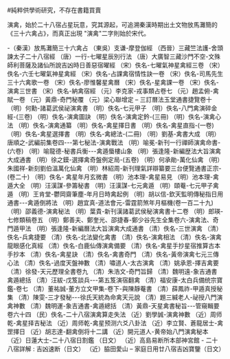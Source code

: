 #純粹供學術研究，不存在書籍買賣

演禽，始於二十八宿占星玩意，究其源起，可追溯秦漢時期出土文物放馬灘簡的《三十六禽占》，而真正出現 "演禽"二字則始於宋代。

-（秦漢）放馬灘簡三十六禽占
（東吳）支谦-摩登伽經
（西晉）三藏竺法護-舍頭諫太子二十八宿經
（唐）一行-七曜星辰別行法
（唐）大廣智三藏沙門不空-文殊師利菩薩及諸仙所說吉凶時日善惡宿曜經
（宋）佚名-七曜氣神星禽經三卷
（宋）佚名-六壬七曜氣神星禽經
（宋）佚名-占課禽宿情性訣一卷
（宋）佚名-司馬先生三十六禽歌一卷
（宋）佚名-廖惟馨星禽曆
（宋）佚名-星禽課一卷
（宋）佚名-演禽三世書
（宋）佚名-納禽宿經
（元）李克家-戎事類占卷七
（元）趙孟俯-禽賦一卷
（元）黃鼎-奇門秘覆
（元）梁心聯增定 – 三訂曆法玉堂通書捷覽卷十
（明）何勳-諸葛武侯祕演禽書
（明）佚名-七元甲子
（明）佚名-八門禽演碎金經-(三卷)
（明）佚名-演禽圖訣
（明）佚名-演禽定鈐-(三冊)
（明）佚名-演禽心法
（明）佚名-演禽通纂
（明）佚名-禽星擇日書
（明）佚名-禽星直指-(一卷)
（明）佚名-禽星選擇書
（明）佚名-禽總法-(二冊)
（明）劉基-禽書大成
（明）唐順之-武編前集卷四---第七秘法-演禽戰法
（明）喻冕-新刊一行禪師演禽命書-(六卷)
（明）喻龍德-秘書兵衡---禽遁蜃樓山象
（明）張逢隆-新編歴法大旨演禽大成通書
（明）徐之鏌-選擇禽奇盤例定局-(五卷)
（明）何承勛-萬化仙禽
（明）朱國祥-新刻劉伯溫萬化仙禽
（明）林紹周-新刊理氣詳辯纂要三台便覽通書正宗-(卷二十)
（明）佚名- 禽星年月玄微書
（明）池本理-禽星易見
（明）池本理-禽遁大全
（明）汪漢謀-參籌秘書
（明）汪漢謀-七元禽遁
（明）頤菴-七元甲子禽遁
（明）王肯堂-鬱岡齋筆塵-年月日時禽起例
（明）胡以信-欽天監明傳秘指日用通書---禽遁倒將法
（明）趙宜真-道法會元-雷霆箭煞年月樞機(卷一百二十九)
（明）邵義德-演禽秘法
（明）葉貴-新刊漢諸葛武侯秘演禽書十二卷
（明）郎瑛-七修類稿卷五
（明）鄭善夫、鄭奎光、邵捷春-鄭少谷先生全集卷六-演禽法、奇門遁甲法
（明）張逢隆-新編曆法大旨演禽大成通書 
（清）佚名-三世演禽
（清）佚名-兵禽捷要
（清）佚名-北法變化禽書
（清）佚名-演禽相法
（清）佚名-演禽龍眼感化真經
（清）佚名-白鹿仙傳演禽備要
（清）佚名-禽星手抄星宿推算古本手抄本
（清）佚名-禽星訣
（清）佚名-禽書奇門
（清）佚名-黃帝演禽七元三傳心法
（清）佚名-過度天盤神數
（清）嘯道人-太古演禽
（清）姚承恩-擇吉禽要
（清）徐發-天元歷理全書卷九
（清）朱浩文-奇門旨歸
（清）魏明遠-象吉通書 禽遁總括
（清）汪紱-戊笈談兵---第五笈演宿翻禽
（清）福安康-太白兵備统宗寶鑑-卷七
（清）董祐誠-董方立文甲集-卷下-與陳靜菴書
（清）薛鳳祚-甲遁真授秘集
（清）陳雯-三才發秘---徐氏天統為命禽天元說
（清）題三緘老人-祕授八門演禽神數
（清）魏明運-象吉通書-禽遁總括
（清）黃鼎-天星禽書秘旨---管窺輯要卷六十四
（民）佚名-二十八宿演禽算走失法
（近）劉學誠-演禽神數
（近）周师乾-禽星择吉秘法
（近）周师乾-禽星预测六爻八卦法
（近）李立賢、蒼龍居士-禽罡擇日
（近）胡志達-翻禽倒将十二講
（近）開元道人-黄帝始八門演禽秘本
（近）日蓮大士-二十八宿日割鑑 （日文）
（近）高島易断所本部神宮館 - 二十八宿詳解 : 吉凶速断（日文）
（近）脇田愛山 – 家庭日用廿八宿吉凶寶鑒（日文）

